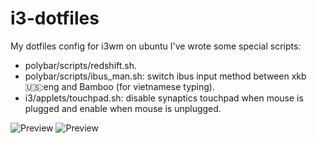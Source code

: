 # i3-dotfiles
My dotfiles config for i3wm on ubuntu
I've wrote some special scripts:
- polybar/scripts/redshift.sh.
- polybar/scripts/ibus_man.sh: switch ibus input method between xkb:us::eng and Bamboo (for vietnamese typing).
- i3/applets/touchpad.sh: disable synaptics touchpad when mouse is plugged and enable when mouse is unplugged.

![Preview](https://raw.githubusercontent.com/nopain2110/i3-dotfiles/master/preview.png)
![Preview](https://raw.githubusercontent.com/nopain2110/i3-dotfiles/master/preview1.png)
